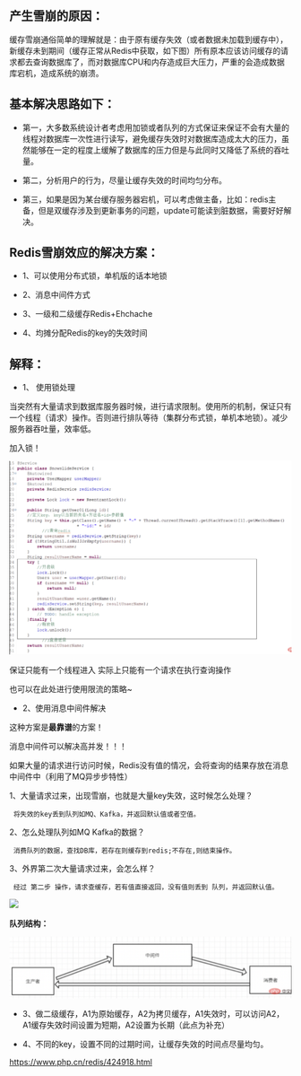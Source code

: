 ## 产生雪崩的原因：
缓存雪崩通俗简单的理解就是：由于原有缓存失效（或者数据未加载到缓存中），新缓存未到期间（缓存正常从Redis中获取，如下图）所有原本应该访问缓存的请求都去查询数据库了，而对数据库CPU和内存造成巨大压力，严重的会造成数据库宕机，造成系统的崩溃。

## 基本解决思路如下：

* 第一，大多数系统设计者考虑用加锁或者队列的方式保证来保证不会有大量的线程对数据库一次性进行读写，避免缓存失效时对数据库造成太大的压力，虽然能够在一定的程度上缓解了数据库的压力但是与此同时又降低了系统的吞吐量。

* 第二，分析用户的行为，尽量让缓存失效的时间均匀分布。

* 第三，如果是因为某台缓存服务器宕机，可以考虑做主备，比如：redis主备，但是双缓存涉及到更新事务的问题，update可能读到脏数据，需要好好解决。

## Redis雪崩效应的解决方案：

* 1、可以使用分布式锁，单机版的话本地锁

* 2、消息中间件方式

* 3、一级和二级缓存Redis+Ehchache

* 4、均摊分配Redis的key的失效时间

## 解释：

* 1、 使用锁处理

当突然有大量请求到数据库服务器时候，进行请求限制。使用所的机制，保证只有一个线程（请求）操作。否则进行排队等待（集群分布式锁，单机本地锁）。减少服务器吞吐量，效率低。

加入锁！

![](./images/加锁策略.png)

保证只能有一个线程进入 实际上只能有一个请求在执行查询操作

也可以在此处进行使用限流的策略~

* 2、使用消息中间件解决

这种方案是**最靠谱**的方案！

消息中间件可以解决高并发！！！

如果大量的请求进行访问时候，Redis没有值的情况，会将查询的结果存放在消息中间件中（利用了MQ异步步特性）

  1、大量请求过来，出现雪崩，也就是大量key失效，这时候怎么处理？
  
     将失效的key丢到队列如MQ、Kafka，并返回默认值或者空值。
        
  2、怎么处理队列如MQ Kafka的数据？
  
     消费队列的数据，查找DB库，若存在则缓存到redis;不存在,则结束操作。
     
  3、外界第二次大量请求过来，会怎么样？
  
     经过 第二步 操作，请求查缓存，若有值直接返回，没有值则丢到 队列，并返回默认值。
     
![](./images/redis雪崩.png)

**队列结构：**

![](./images/中间件策略.png)

* 3、做二级缓存，A1为原始缓存，A2为拷贝缓存，A1失效时，可以访问A2，A1缓存失效时间设置为短期，A2设置为长期（此点为补充）

* 4、不同的key，设置不同的过期时间，让缓存失效的时间点尽量均匀。

https://www.php.cn/redis/424918.html
